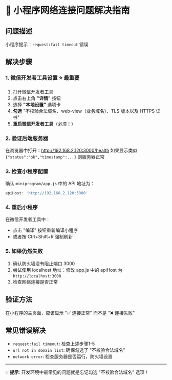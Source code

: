 # 🔧 小程序网络连接问题解决指南

## 问题描述
小程序提示：`request:fail timeout` 错误

## 解决步骤

### 1. 微信开发者工具设置 ⭐ **最重要**
1. 打开微信开发者工具
2. 点击右上角 **"详情"** 按钮
3. 选择 **"本地设置"** 选项卡
4. **勾选** "不校验合法域名、web-view（业务域名）、TLS 版本以及 HTTPS 证书"
5. **重启微信开发者工具**（必须！）

### 2. 验证后端服务器
在浏览器中打开：http://192.168.2.120:3000/health
如果显示类似 `{"status":"ok","timestamp":...}` 则服务器正常

### 3. 检查小程序配置
确认 `miniprogram/app.js` 中的 API 地址为：
```javascript
apiHost: 'http://192.168.2.120:3000'
```

### 4. 重启小程序
在微信开发者工具中：
- 点击 "编译" 按钮重新编译小程序
- 或者按 Ctrl+Shift+R 强制刷新

### 5. 如果仍然失败
1. 确认防火墙没有阻止端口 3000
2. 尝试使用 localhost 地址：修改 app.js 中的 apiHost 为 `http://localhost:3000`
3. 检查网络连接是否正常

## 验证方法
在小程序的主页面，应该显示 "✅ 连接正常" 而不是 "❌ 连接失败"

## 常见错误解决
- `request:fail timeout`: 检查上述步骤1-5
- `url not in domain list`: 确保勾选了 "不校验合法域名"
- `network error`: 检查服务器是否运行，防火墙设置

---
💡 **提示**: 开发环境中最常见的问题就是忘记勾选 "不校验合法域名" 选项！ 